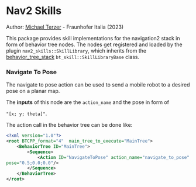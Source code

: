 # Nav2 Skills

Author: [Michael Terzer](mailto:michael.terzer@fraunhofer.it) - Fraunhofer Italia (2023)

This package provides skill implementations for the navigation2 stack in form of behavior tree nodes.  The nodes get registered and loaded by the plugin `nav2_skills::SkillLibrary`, which inherits from the [behavior_tree_stack](https://fhi-git01.fraunhofer.it/behavior-tree/behavior_tree_stack) `bt_skill::SkillLibraryBase` class. 



### Navigate To Pose

The navigate to pose action can be used to send a mobile robot to a desired pose on a planar map. 

The **inputs** of this node are the `action_name` and the pose in form of

 `"[x; y; theta]"`. 

The action call in the behavior tree can be done like:

```xml
<?xml version="1.0"?>
<root BTCPP_format="4"  main_tree_to_execute="MainTree">
    <BehaviorTree ID="MainTree">
        <Sequence>
            <Action ID="NavigateToPose" action_name="navigate_to_pose" 
pose="0.5;0.0;0.0"/>
        </Sequence>
    </BehaviorTree>
</root>

```
